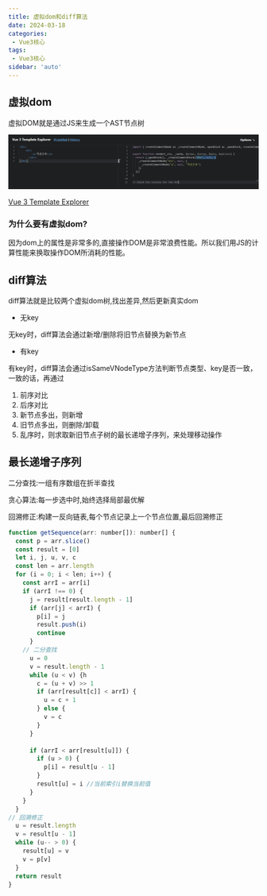 ```yaml
---
title: 虚拟dom和diff算法
date: 2024-03-18
categories: 
 - Vue3核心
tags:
 - Vue3核心
sidebar: 'auto'
---
```

## 虚拟dom

虚拟DOM就是通过JS来生成一个AST节点树

![image.png](./images/ast.png)

[Vue 3 Template Explorer](https://www.iconfont.cn/)

### 为什么要有虚拟dom?

因为dom上的属性是非常多的,直接操作DOM是非常浪费性能。所以我们用JS的计算性能来换取操作DOM所消耗的性能。

## diff算法

diff算法就是比较两个虚拟dom树,找出差异,然后更新真实dom

- 无key

无key时，diff算法会通过新增/删除将旧节点替换为新节点 

- 有key

有key时，diff算法会通过isSameVNodeType方法判断节点类型、key是否一致，一致的话，再通过

1. 前序对比
2. 后序对比
3. 新节点多出，则新增
4. 旧节点多出，则删除/卸载
5. 乱序时，则求取新旧节点子树的最长递增子序列，来处理移动操作

## 最长递增子序列

二分查找:一组有序数组在折半查找

贪心算法:每一步选中时,始终选择局部最优解

回溯修正:构建一反向链表,每个节点记录上一个节点位置,最后回溯修正

``` js
function getSequence(arr: number[]): number[] {
  const p = arr.slice()
  const result = [0]
  let i, j, u, v, c
  const len = arr.length
  for (i = 0; i < len; i++) {
    const arrI = arr[i]
    if (arrI !== 0) {
      j = result[result.length - 1]
      if (arr[j] < arrI) {
        p[i] = j
        result.push(i)
        continue
      }
    // 二分查找
      u = 0
      v = result.length - 1
      while (u < v) {h
        c = (u + v) >> 1
        if (arr[result[c]] < arrI) {
          u = c + 1
        } else {
          v = c
        }
      }

      if (arrI < arr[result[u]]) {
        if (u > 0) {
          p[i] = result[u - 1]
        }
        result[u] = i //当前索引i替换当前值
      }
    }
  }
// 回溯修正
  u = result.length
  v = result[u - 1]
  while (u-- > 0) {
    result[u] = v
    v = p[v]
  }
  return result
}
```